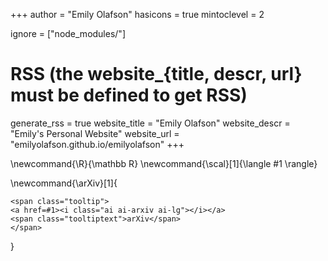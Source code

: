 <!--
Add here global page variables to use throughout your website.
-->
+++
author = "Emily Olafson"
hasicons = true
mintoclevel = 2

ignore = ["node_modules/"]

# RSS (the website_{title, descr, url} must be defined to get RSS)
generate_rss = true
website_title = "Emily Olafson"
website_descr = "Emily's Personal Website"
website_url   = "emilyolafson.github.io/emilyolafson"
+++

<!--
Add here global latex commands to use throughout your pages.
-->
\newcommand{\R}{\mathbb R}
\newcommand{\scal}[1]{\langle #1 \rangle}

\newcommand{\arXiv}[1]{
~~~
<span class="tooltip">
<a href=#1><i class="ai ai-arxiv ai-lg"></i></a>
<span class="tooltiptext">arXiv</span>
</span>
~~~
}
